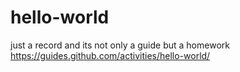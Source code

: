 # hello-world
just a record
and its not only a guide but a homework https://guides.github.com/activities/hello-world/
